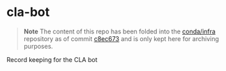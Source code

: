 # cla-bot

> **Note**
> The content of this repo has been folded into the [conda/infra](https://github.com/conda/infra) repository as of commit [c8ec673](https://github.com/conda/clabot-config/commit/c8ec6732d8ad6ddc8e9bb49faaa52bc0897b759e) and is only kept here for archiving purposes.

Record keeping for the CLA bot
